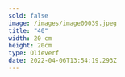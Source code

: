 ```yaml
---
sold: false
image: /images/image00039.jpeg
title: "40"
width: 20 cm
height: 20cm
type: Olieverf
date: 2022-04-06T13:54:19.293Z
---
```

